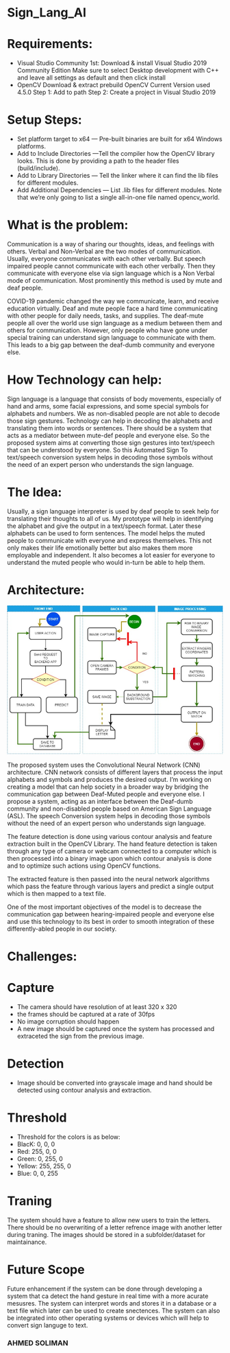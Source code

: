 # Sign_Lang_AI

# Requirements:

- Visual Studio Community
  1st: Download & install Visual Studio 2019 Community Edition
  Make sure to select Desktop development with C++ and leave all settings as default and then click install
- OpenCV
  Download & extract prebuild OpenCV Current Version used 4.5.0
  Step 1: Add to path
  Step 2: Create a project in Visual Studio 2019

# Setup Steps:

- Set platform target to x64 — Pre-built binaries are built for x64 Windows platforms.
- Add to Include Directories —Tell the compiler how the OpenCV library looks. This is done by providing a path to the header files (build/include).
- Add to Library Directories — Tell the linker where it can find the lib files for different modules.
- Add Additional Dependencies — List .lib files for different modules. Note that we’re only going to list a single all-in-one file named opencv_world.

# What is the problem:

Communication is a way of sharing our thoughts, ideas, and feelings with others. Verbal and Non-Verbal are the two modes of communication. Usually, everyone communicates with each other verbally. But speech impaired people cannot communicate with each other verbally. Then they communicate with everyone else via sign language which is a Non Verbal mode of communication. Most prominently this method is used by mute and deaf people.

COVID-19 pandemic changed the way we communicate, learn, and receive education virtually. Deaf and mute people face a hard time communicating with other people for daily needs, tasks, and supplies. The deaf-mute people all over the world use sign language as a medium between them and others for communication. However, only people who have gone under special training can understand sign language to communicate with them. This leads to a big gap between the deaf-dumb community and everyone else.

# How Technology can help:

Sign language is a language that consists of body movements, especially of hand and arms, some facial expressions, and some special symbols for alphabets and numbers. We as non-disabled people are not able to decode those sign gestures. Technology can help in decoding the alphabets and translating them into words or sentences. There should be a system that acts as a mediator between mute-def people and everyone else. So the proposed system aims at converting those sign gestures into text/speech that can be understood by everyone. So this Automated Sign To text/speech conversion system helps in decoding those symbols without the need of an expert person who understands the sign language.

# The Idea:

Usually, a sign language interpreter is used by deaf people to seek help for translating their thoughts to all of us. My prototype will help in identifying the alphabet and give the output in a text/speech format. Later these alphabets can be used to form sentences. The model helps the muted people to communicate with everyone and express themselves. This not only makes their life emotionally better but also makes them more employable and independent. It also becomes a lot easier for everyone to understand the muted people who would in-turn be able to help them.

# Architecture:

<img src= "./images/Project_Diagram.jpg" width="1000">

The proposed system uses the Convolutional Neural Network (CNN) architecture. CNN network consists of different layers that process the input alphabets and symbols and produces the desired output. I’m working on creating a model that can help society in a broader way by bridging the communication gap between Deaf-Muted people and everyone else. I propose a system, acting as an interface between the Deaf-dumb community and non-disabled people based on American Sign Language (ASL). The speech Conversion system helps in decoding those symbols without the need of an expert person who understands sign language.

The feature detection is done using various contour analysis and feature extraction built in the OpenCV Library. The hand feature detection is taken through any type of camera or webcam connected to a computer which is then processed into a binary image upon which contour analysis is done and to optimize such actions using OpenCV functions.

The extracted feature is then passed into the neural network algorithms which pass the feature through various layers and predict a single output which is then mapped to a text file.

One of the most important objectives of the model is to decrease the communication gap between hearing-impaired people and everyone else and use this technology to its best in order to smooth integration of these differently-abled people in our society.

# Challenges:

# Capture

- The camera should have resolution of at least 320 x 320
- the frames should be captured at a rate of 30fps
- No image corruption should happen
- A new image should be captured once the system has processed and extraceted the sign from the previous image.

# Detection

- Image should be converted into grayscale image and hand should be detected using contour analysis and extraction.

# Threshold

- Threshold for the colors is as below:
- BlacK: 0, 0, 0
- Red: 255, 0, 0
- Green: 0, 255, 0
- Yellow: 255, 255, 0
- Blue: 0, 0, 255

# Traning

The system should have a feature to allow new users to train the letters.  
 There should be no overwriting of a letter refrence image with another letter during traning.
The images should be stored in a subfolder/dataset for maintainance.

# Future Scope

Future enhancement if the system can be done through developing a system that ca detect the hand gesture in real time with a more acurate mesusres. The system can interpret words and stores it in a database or a text file which later can be used to create snectences. The system can also be integrated into other operating systems or devices which will help to convert sign languge to text.

### AHMED SOLIMAN
